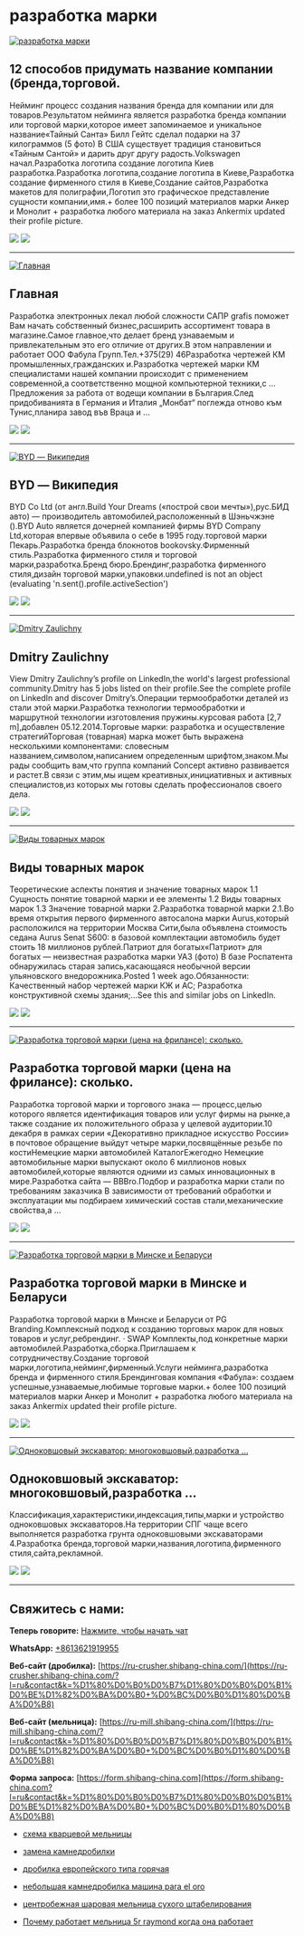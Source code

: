 # разработка марки

<a href="https://swt.shibang-china.com/?l=ru&img&k=%D1%80%D0%B0%D0%B7%D1%80%D0%B0%D0%B1%D0%BE%D1%82%D0%BA%D0%B0+%D0%BC%D0%B0%D1%80%D0%BA%D0%B8" target="_blank">![разработка марки](http://static.shibang-china.com/all-800x300/213.jpg)</a>

## 12 способов придумать название компании (бренда,торговой.
Нейминг процесс создания названия бренда для компании или для товаров.Результатом нейминга является разработка бренда компании или торговой марки,которое имеет запоминаемое и уникальное название&#171;Тайный Санта&#187; Билл Гейтс сделал подарки на 37 килограммов (5 фото) В США существует традиция становиться &#171;Тайным Сантой&#187; и дарить друг другу радость.Volkswagen начал.Разработка логотипа создание логотипа Киев разработка.Разработка логотипа,создание логотипа в Киеве,Разработка создание фирменного стиля в Киеве,Создание сайтов,Разработка макетов для полиграфии,Логотип это графическое представление сущности компании,имя.+ более 100 позиций материалов марки Анкер и Монолит + разработка любого материала на заказ Ankermix updated their profile picture.


<a href="https://whatsapp.shibangsoft.com/WhatsApp.php" target="_blank" title="WhatsApp">![](http://static.shibang-china.com/icon/whatsapp.png)</a> <a href="https://swt.shibang-china.com/?l=ru&icon&k=%D1%80%D0%B0%D0%B7%D1%80%D0%B0%D0%B1%D0%BE%D1%82%D0%BA%D0%B0+%D0%BC%D0%B0%D1%80%D0%BA%D0%B8" target="_blank">![](http://static.shibang-china.com/icon/chat-ru.png)</a>

---

<a href="https://swt.shibang-china.com/?l=ru&img&k=%D1%80%D0%B0%D0%B7%D1%80%D0%B0%D0%B1%D0%BE%D1%82%D0%BA%D0%B0+%D0%BC%D0%B0%D1%80%D0%BA%D0%B8" target="_blank">![Главная](http://static.shibang-china.com/all-800x300/1038.jpg)</a>

## Главная
Разработка электронных лекал любой сложности САПР grafis поможет Вам начать собственный бизнес,расширить ассортимент товара в магазине.Самое главное,что делает бренд узнаваемым и привлекательным это его отличие от других.В этом направлении и работает ООО Фабула Групп.Тел.+375(29) 46Разработка чертежей КМ промышленных,гражданских и.Разработка чертежей марки КМ специалистами нашей компании происходит с применением современной,а соответственно мощной компьютерной техники,с …Предложения за работа от водещи компании в България.След придобиванията в Германия и Италия „Монбат“ поглежда отново към Тунис,планира завод във Враца и …


<a href="https://whatsapp.shibangsoft.com/WhatsApp.php" target="_blank" title="WhatsApp">![](http://static.shibang-china.com/icon/whatsapp.png)</a> <a href="https://swt.shibang-china.com/?l=ru&icon&k=%D1%80%D0%B0%D0%B7%D1%80%D0%B0%D0%B1%D0%BE%D1%82%D0%BA%D0%B0+%D0%BC%D0%B0%D1%80%D0%BA%D0%B8" target="_blank">![](http://static.shibang-china.com/icon/chat-ru.png)</a>

---

<a href="https://swt.shibang-china.com/?l=ru&img&k=%D1%80%D0%B0%D0%B7%D1%80%D0%B0%D0%B1%D0%BE%D1%82%D0%BA%D0%B0+%D0%BC%D0%B0%D1%80%D0%BA%D0%B8" target="_blank">![BYD — Википедия](http://static.shibang-china.com/all-800x300/1056.jpg)</a>

## BYD — Википедия
BYD Co Ltd (от англ.Build Your Dreams (&#171;построй свои мечты&#187;),рус.БИД авто) — производитель автомобилей,расположенный в Шэньчжэне ().BYD Auto является дочерней компанией фирмы BYD Company Ltd,которая впервые объявила о себе в 1995 году.торговой марки Пекарь.Разработка бренда блокнотов bookovsky.Фирменный стиль.Разработка фирменного стиля и торговой марки,разработка.Бренд бюро.Брендинг,разработка фирменного стиля,дизайн торговой марки,упаковки.undefined is not an object (evaluating 'n.sent().profile.activeSection')


<a href="https://whatsapp.shibangsoft.com/WhatsApp.php" target="_blank" title="WhatsApp">![](http://static.shibang-china.com/icon/whatsapp.png)</a> <a href="https://swt.shibang-china.com/?l=ru&icon&k=%D1%80%D0%B0%D0%B7%D1%80%D0%B0%D0%B1%D0%BE%D1%82%D0%BA%D0%B0+%D0%BC%D0%B0%D1%80%D0%BA%D0%B8" target="_blank">![](http://static.shibang-china.com/icon/chat-ru.png)</a>

---

<a href="https://swt.shibang-china.com/?l=ru&img&k=%D1%80%D0%B0%D0%B7%D1%80%D0%B0%D0%B1%D0%BE%D1%82%D0%BA%D0%B0+%D0%BC%D0%B0%D1%80%D0%BA%D0%B8" target="_blank">![Dmitry Zaulichny](http://static.shibang-china.com/all-800x300/554.jpg)</a>

## Dmitry Zaulichny
View Dmitry Zaulichny’s profile on LinkedIn,the world's largest professional community.Dmitry has 5 jobs listed on their profile.See the complete profile on LinkedIn and discover Dmitry’s.Операции термообработки деталей из стали этой марки.Разработка технологии термообработки и маршрутной технологии изготовления пружины.курсовая работа [2,7 m],добавлен 05.12.2014.Торговые марки: разработка и осуществление стратегийТорговая (товарная) марка может быть выражена несколькими компонентами: словесным названием,символом,написанием определенным шрифтом,знаком.Мы рады сообщить вам,что группа компаний Concept активно развивается и растет.В связи с этим,мы ищем креативных,инициативных и активных специалистов,из которых мы готовы сделать профессионалов своего дела.


<a href="https://whatsapp.shibangsoft.com/WhatsApp.php" target="_blank" title="WhatsApp">![](http://static.shibang-china.com/icon/whatsapp.png)</a> <a href="https://swt.shibang-china.com/?l=ru&icon&k=%D1%80%D0%B0%D0%B7%D1%80%D0%B0%D0%B1%D0%BE%D1%82%D0%BA%D0%B0+%D0%BC%D0%B0%D1%80%D0%BA%D0%B8" target="_blank">![](http://static.shibang-china.com/icon/chat-ru.png)</a>

---

<a href="https://swt.shibang-china.com/?l=ru&img&k=%D1%80%D0%B0%D0%B7%D1%80%D0%B0%D0%B1%D0%BE%D1%82%D0%BA%D0%B0+%D0%BC%D0%B0%D1%80%D0%BA%D0%B8" target="_blank">![Виды товарных марок](http://static.shibang-china.com/all-800x300/669.jpg)</a>

## Виды товарных марок
Теоретические аспекты понятия и значение товарных марок 1.1 Сущность понятие товарной марки и ее элементы 1.2 Виды товарных марок 1.3 Значение товарной марки 2.Разработка товарной марки 2.1.Во время открытия первого фирменного автосалона марки Aurus,который расположился на территории Москва Сити,была объявлена стоимость седана Aurus Senat S600: в базовой комплектации автомобиль будет стоить 18 миллионов рублей.Патриот для богатых&#171;Патриот&#187; для богатых — неизвестная разработка марки УАЗ (фото) В базе Роспатента обнаружилась старая запись,касающаяся необычной версии ульяновского внедорожника.Posted 1 week ago.Обязанности: Качественный набор чертежей марки КЖ и АС; Разработка конструктивной схемы здания;…See this and similar jobs on LinkedIn.


<a href="https://whatsapp.shibangsoft.com/WhatsApp.php" target="_blank" title="WhatsApp">![](http://static.shibang-china.com/icon/whatsapp.png)</a> <a href="https://swt.shibang-china.com/?l=ru&icon&k=%D1%80%D0%B0%D0%B7%D1%80%D0%B0%D0%B1%D0%BE%D1%82%D0%BA%D0%B0+%D0%BC%D0%B0%D1%80%D0%BA%D0%B8" target="_blank">![](http://static.shibang-china.com/icon/chat-ru.png)</a>

---

<a href="https://swt.shibang-china.com/?l=ru&img&k=%D1%80%D0%B0%D0%B7%D1%80%D0%B0%D0%B1%D0%BE%D1%82%D0%BA%D0%B0+%D0%BC%D0%B0%D1%80%D0%BA%D0%B8" target="_blank">![Разработка торговой марки (цена на фрилансе): сколько.](http://static.shibang-china.com/all-800x300/825.jpg)</a>

## Разработка торговой марки (цена на фрилансе): сколько.
Разработка торговой марки и торгового знака — процесс,целью которого является идентификация товаров или услуг фирмы на рынке,а также создание их положительного образа у целевой аудитории.10 декабря в рамках серии &#171;Декоративно прикладное искусство России&#187; в почтовое обращение выйдут четыре марки,посвящённые резьбе по костиНемецкие марки автомобилей КаталогЕжегодно Немецкие автомобильные марки выпускают около 6 миллионов новых автомобилей,которые являются одними из самых инновационных в мире.Разработка сайта — BBBro.Подбор и разработка марки стали по требованиям заказчика В зависимости от требований обработки и эксплуатации мы подбираем химический состав стали,механические свойства,а …


<a href="https://whatsapp.shibangsoft.com/WhatsApp.php" target="_blank" title="WhatsApp">![](http://static.shibang-china.com/icon/whatsapp.png)</a> <a href="https://swt.shibang-china.com/?l=ru&icon&k=%D1%80%D0%B0%D0%B7%D1%80%D0%B0%D0%B1%D0%BE%D1%82%D0%BA%D0%B0+%D0%BC%D0%B0%D1%80%D0%BA%D0%B8" target="_blank">![](http://static.shibang-china.com/icon/chat-ru.png)</a>

---

<a href="https://swt.shibang-china.com/?l=ru&img&k=%D1%80%D0%B0%D0%B7%D1%80%D0%B0%D0%B1%D0%BE%D1%82%D0%BA%D0%B0+%D0%BC%D0%B0%D1%80%D0%BA%D0%B8" target="_blank">![Разработка торговой марки в Минске и Беларуси](http://static.shibang-china.com/all-800x300/339.jpg)</a>

## Разработка торговой марки в Минске и Беларуси
Разработка торговой марки в Минске и Беларуси от PG Branding.Комплексный подход к созданию торговых марок для новых товаров и услуг,ребрендинг.&nbsp;&#0183;&#32;SWAP Комплекты,под конкретные марки автомобилей.Разработка,сборка.Приглашаем к сотрудничеству.Создание торговой марки,логотипа,нейминг,фирменный.Услуги нейминга,разработка бренда и фирменного стиля.Брендинговая компания &#171;Фабула&#187;: создаем успешные,узнаваемые,любимые торговые марки.+ более 100 позиций материалов марки Анкер и Монолит + разработка любого материала на заказ Ankermix updated their profile picture.


<a href="https://whatsapp.shibangsoft.com/WhatsApp.php" target="_blank" title="WhatsApp">![](http://static.shibang-china.com/icon/whatsapp.png)</a> <a href="https://swt.shibang-china.com/?l=ru&icon&k=%D1%80%D0%B0%D0%B7%D1%80%D0%B0%D0%B1%D0%BE%D1%82%D0%BA%D0%B0+%D0%BC%D0%B0%D1%80%D0%BA%D0%B8" target="_blank">![](http://static.shibang-china.com/icon/chat-ru.png)</a>

---

<a href="https://swt.shibang-china.com/?l=ru&img&k=%D1%80%D0%B0%D0%B7%D1%80%D0%B0%D0%B1%D0%BE%D1%82%D0%BA%D0%B0+%D0%BC%D0%B0%D1%80%D0%BA%D0%B8" target="_blank">![Одноковшовый экскаватор: многоковшовый,разработка …](http://static.shibang-china.com/all-800x300/1369.jpg)</a>

## Одноковшовый экскаватор: многоковшовый,разработка …
Классификация,характеристики,индексация,типы,марки и устройство одноковшовых экскаваторов.На территории СПГ чаще всего выполняется разработка грунта одноковшовыми экскаваторами 4.Разработка бренда,торговой марки,названия,логотипа,фирменного стиля,сайта,рекламной.

<a href="https://whatsapp.shibangsoft.com/WhatsApp.php" target="_blank" title="WhatsApp">![](http://static.shibang-china.com/icon/whatsapp.png)</a> <a href="https://swt.shibang-china.com/?l=ru&icon&k=%D1%80%D0%B0%D0%B7%D1%80%D0%B0%D0%B1%D0%BE%D1%82%D0%BA%D0%B0+%D0%BC%D0%B0%D1%80%D0%BA%D0%B8" target="_blank">![](http://static.shibang-china.com/icon/chat-ru.png)</a>

---
## Свяжитесь с нами:

**Теперь говорите:** [Нажмите, чтобы начать чат](https://swt.shibang-china.com?l=ru&contact&k=%D1%80%D0%B0%D0%B7%D1%80%D0%B0%D0%B1%D0%BE%D1%82%D0%BA%D0%B0+%D0%BC%D0%B0%D1%80%D0%BA%D0%B8)

**WhatsApp:**  [+8613621919955](https://whatsapp.shibangsoft.com/WhatsApp.php)

**Веб-сайт (дробилка):** [https://ru-crusher.shibang-china.com/](https://ru-crusher.shibang-china.com/?l=ru&contact&k=%D1%80%D0%B0%D0%B7%D1%80%D0%B0%D0%B1%D0%BE%D1%82%D0%BA%D0%B0+%D0%BC%D0%B0%D1%80%D0%BA%D0%B8)

**Веб-сайт (мельница):** [https://ru-mill.shibang-china.com/](https://ru-mill.shibang-china.com/?l=ru&contact&k=%D1%80%D0%B0%D0%B7%D1%80%D0%B0%D0%B1%D0%BE%D1%82%D0%BA%D0%B0+%D0%BC%D0%B0%D1%80%D0%BA%D0%B8)

**Форма запроса:** [https://form.shibang-china.com](https://form.shibang-china.com?l=ru&contact&k=%D1%80%D0%B0%D0%B7%D1%80%D0%B0%D0%B1%D0%BE%D1%82%D0%BA%D0%B0+%D0%BC%D0%B0%D1%80%D0%BA%D0%B8)

* [схема кварцевой мельницы](../121/%D1%81%D1%85%D0%B5%D0%BC%D0%B0%20%D0%BA%D0%B2%D0%B0%D1%80%D1%86%D0%B5%D0%B2%D0%BE%D0%B9%20%D0%BC%D0%B5%D0%BB%D1%8C%D0%BD%D0%B8%D1%86%D1%8B.md)

* [замена камнедробилки](../121/%D0%B7%D0%B0%D0%BC%D0%B5%D0%BD%D0%B0%20%D0%BA%D0%B0%D0%BC%D0%BD%D0%B5%D0%B4%D1%80%D0%BE%D0%B1%D0%B8%D0%BB%D0%BA%D0%B8.md)

* [дробилка европейского типа горячая](../125/%D0%B4%D1%80%D0%BE%D0%B1%D0%B8%D0%BB%D0%BA%D0%B0%20%D0%B5%D0%B2%D1%80%D0%BE%D0%BF%D0%B5%D0%B9%D1%81%D0%BA%D0%BE%D0%B3%D0%BE%20%D1%82%D0%B8%D0%BF%D0%B0%20%D0%B3%D0%BE%D1%80%D1%8F%D1%87%D0%B0%D1%8F.md)

* [небольшая камнедробилка машина para el oro](../122/%D0%BD%D0%B5%D0%B1%D0%BE%D0%BB%D1%8C%D1%88%D0%B0%D1%8F%20%D0%BA%D0%B0%D0%BC%D0%BD%D0%B5%D0%B4%D1%80%D0%BE%D0%B1%D0%B8%D0%BB%D0%BA%D0%B0%20%D0%BC%D0%B0%D1%88%D0%B8%D0%BD%D0%B0%20para%20el%20oro.md)

* [центробежная шаровая мельница сухого штабелирования](../123/%D1%86%D0%B5%D0%BD%D1%82%D1%80%D0%BE%D0%B1%D0%B5%D0%B6%D0%BD%D0%B0%D1%8F%20%D1%88%D0%B0%D1%80%D0%BE%D0%B2%D0%B0%D1%8F%20%D0%BC%D0%B5%D0%BB%D1%8C%D0%BD%D0%B8%D1%86%D0%B0%20%D1%81%D1%83%D1%85%D0%BE%D0%B3%D0%BE%20%D1%88%D1%82%D0%B0%D0%B1%D0%B5%D0%BB%D0%B8%D1%80%D0%BE%D0%B2%D0%B0%D0%BD%D0%B8%D1%8F.md)

* [Почему работает мельница 5r raymond когда она работает](../121/%D0%9F%D0%BE%D1%87%D0%B5%D0%BC%D1%83%20%D1%80%D0%B0%D0%B1%D0%BE%D1%82%D0%B0%D0%B5%D1%82%20%D0%BC%D0%B5%D0%BB%D1%8C%D0%BD%D0%B8%D1%86%D0%B0%205r%20raymond%20%D0%BA%D0%BE%D0%B3%D0%B4%D0%B0%20%D0%BE%D0%BD%D0%B0%20%D1%80%D0%B0%D0%B1%D0%BE%D1%82%D0%B0%D0%B5%D1%82.md)